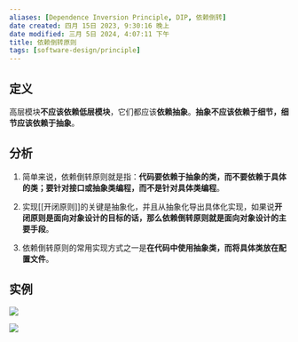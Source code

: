 ```yaml
---
aliases: [Dependence Inversion Principle, DIP, 依赖倒转]
date created: 四月 15日 2023, 9:30:16 晚上
date modified: 三月 5日 2024, 4:07:11 下午
title: 依赖倒转原则
tags: [software-design/principle]
---
```


## 定义

高层模块**不应该依赖低层模块**，它们都应该**依赖抽象**。**抽象不应该依赖于细节，细节应该依赖于抽象**。

## 分析

1.  简单来说，依赖倒转原则就是指：**代码要依赖于抽象的类，而不要依赖于具体的类；要针对接口或抽象类编程，而不是针对具体类编程**。
    
2.  实现[[开闭原则]]的关键是抽象化，并且从抽象化导出具体化实现，如果说**开闭原则是面向对象设计的目标的话，那么依赖倒转原则就是面向对象设计的主要手段**。
    
3.  依赖倒转原则的常用实现方式之一是**在代码中使用抽象类，而将具体类放在配置文件**。

## 实例

![](https://spricoder.oss-cn-shanghai.aliyuncs.com/2021-Software-System-Design/img/lec01/11.png)

![](https://spricoder.oss-cn-shanghai.aliyuncs.com/2021-Software-System-Design/img/lec01/12.png)
